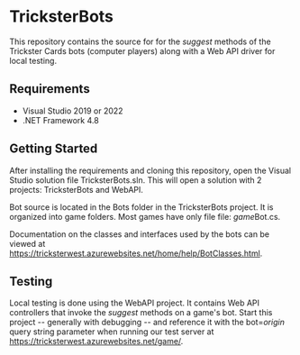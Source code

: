 # TricksterBots

This repository contains the source for for the _suggest_ methods of the Trickster Cards bots (computer players) along with a Web API driver for local testing.

## Requirements

- Visual Studio 2019 or 2022
- .NET Framework 4.8

## Getting Started

After installing the requirements and cloning this repository, open the Visual Studio solution file TricksterBots.sln. This will open a solution with 2 projects: TricksterBots and WebAPI.

Bot source is located in the Bots folder in the TricksterBots project. It is organized into game folders. Most games have only file file: *game*Bot.cs.

Documentation on the classes and interfaces used by the bots can be viewed at https://tricksterwest.azurewebsites.net/home/help/BotClasses.html.

## Testing

Local testing is done using the WebAPI project. It contains Web API controllers that invoke the _suggest_ methods on a game's bot. Start this project -- generally with debugging -- and reference it with the bot=_origin_ query string parameter when running our test server at https://tricksterwest.azurewebsites.net/game/.
